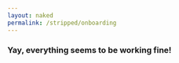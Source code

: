 ```yaml
---
layout: naked
permalink: /stripped/onboarding
---
```


<script src="https://ajax.googleapis.com/ajax/libs/jquery/2.1.3/jquery.min.js"></script>

<h3 id="fail" class="onboarding-fail" style="display:none">
Whoops, something went wrong.<br />
Have you activated &quot;Stripped&quot; in Safari Content Blockers?
</h3>

<h3 id="success" class="onboarding-success">
Yay, everything seems to be working fine!
</h3>

<script language="javascript">

$(document).ready(function() {
document.getElementById('fail').style.display = "block";
document.getElementById('success').style.display = "none";
});

</script>
